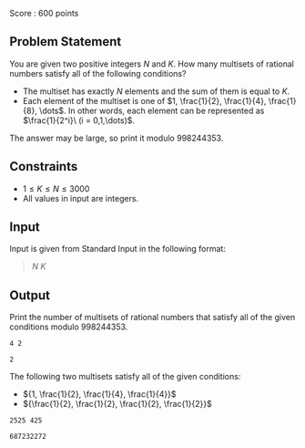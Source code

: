 Score : $600$ points

## Problem Statement

You are given two positive integers $N$ and $K$. How many multisets of rational numbers satisfy all of the following conditions?

- The multiset has exactly $N$ elements and the sum of them is equal to $K$.
- Each element of the multiset is one of $1, \frac{1}{2}, \frac{1}{4}, \frac{1}{8}, \dots$. In other words, each element can be represented as $\frac{1}{2^i}\ (i = 0,1,\dots)$.

The answer may be large, so print it modulo $998244353$.

## Constraints

- $1 \leq K \leq N \leq 3000$
- All values in input are integers.

## Input

Input is given from Standard Input in the following format:

> $N$ $K$

## Output

Print the number of multisets of rational numbers that satisfy all of the given conditions modulo $998244353$.

```input1
4 2
```

```output1
2
```

The following two multisets satisfy all of the given conditions:

- ${1, \frac{1}{2}, \frac{1}{4}, \frac{1}{4}}$
- ${\frac{1}{2}, \frac{1}{2}, \frac{1}{2}, \frac{1}{2}}$

```input2
2525 425
```

```output2
687232272
```